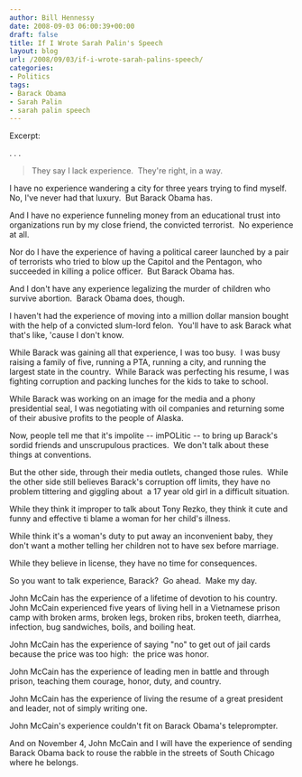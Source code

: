 ```yaml
---
author: Bill Hennessy
date: 2008-09-03 06:00:39+00:00
draft: false
title: If I Wrote Sarah Palin's Speech
layout: blog
url: /2008/09/03/if-i-wrote-sarah-palins-speech/
categories:
- Politics
tags:
- Barack Obama
- Sarah Palin
- sarah palin speech
---
```


Excerpt:

. . .


> They say I lack experience.  They're right, in a way.

I have no experience wandering a city for three years trying to find myself.  No, I've never had that luxury.  But Barack Obama has.

And I have no experience funneling money from an educational trust into organizations run by my close friend, the convicted terrorist.  No experience at all.

Nor do I have the experience of having a political career launched by a pair of terrorists who tried to blow up the Capitol and the Pentagon, who succeeded in killing a police officer.  But Barack Obama has.

And I don't have any experience legalizing the murder of children who survive abortion.  Barack Obama does, though.

I haven't had the experience of moving into a million dollar mansion bought with the help of a convicted slum-lord felon.  You'll have to ask Barack what that's like, 'cause I don't know.

While Barack was gaining all that experience, I was too busy.  I was busy raising a family of five, running a PTA, running a city, and running the largest state in the country.  While Barack was perfecting his resume, I was fighting corruption and packing lunches for the kids to take to school.

While Barack was working on an image for the media and a phony presidential seal, I was negotiating with oil companies and returning some of their abusive profits to the people of Alaska.

Now, people tell me that it's impolite -- imPOLitic -- to bring up Barack's sordid friends and unscrupulous practices.  We don't talk about these things at conventions.

But the other side, through their media outlets, changed those rules.  While the other side still believes Barack's corruption off limits, they have no problem tittering and giggling about  a 17 year old girl in a difficult situation.

While they think it improper to talk about Tony Rezko, they think it cute and funny and effective ti blame a woman for her child's illness.

While think it's a woman's duty to put away an inconvenient baby, they don't want a mother telling her children not to have sex before marriage.

While they believe in license, they have no time for consequences.

So you want to talk experience, Barack?  Go ahead.  Make my day.

John McCain has the experience of a lifetime of devotion to his country.  John McCain experienced five years of living hell in a Vietnamese prison camp with broken arms, broken legs, broken ribs, broken teeth, diarrhea, infection, bug sandwiches, boils, and boiling heat.

John McCain has the experience of saying "no" to get out of jail cards because the price was too high:  the price was honor.

John McCain has the experience of leading men in battle and through prison, teaching them courage, honor, duty, and country.

John McCain has the experience of living the resume of a great president and leader, not of simply writing one.

John McCain's experience couldn't fit on Barack Obama's teleprompter.

And on November 4, John McCain and I will have the experience of sending Barack Obama back to rouse the rabble in the streets of South Chicago where he belongs.
